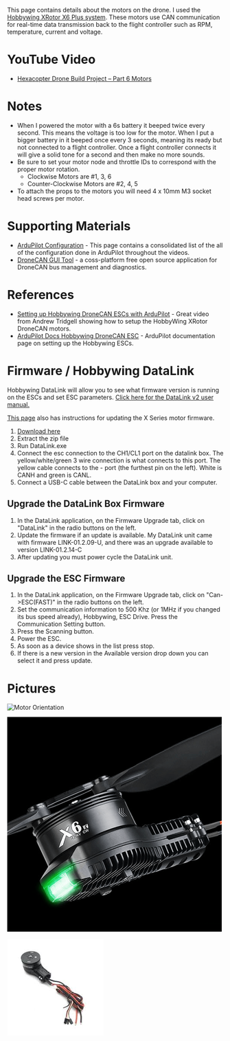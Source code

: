 This page contains details about the motors on the drone. I used the [Hobbywing XRotor X6 Plus system](https://www.hobbywingdirect.com/products/xrotor-x6-plus). These motors use CAN communication for real-time data transmission back to the flight controller such as RPM, temperature, current and voltage.


# YouTube Video
- [Hexacopter Drone Build Project – Part 6 Motors](https://youtu.be/Da3giR6eTWk)

# Notes
- When I powered the motor with a 6s battery it beeped twice every second. This means the voltage is too low for the motor. When I put a bigger battery in it beeped once every 3 seconds, meaning its ready but not connected to a flight controller. Once a flight controller connects it will give a solid tone for a second and then make no more sounds.
- Be sure to set your motor node and throttle IDs to correspond with the proper motor rotation.
  - Clockwise Motors are #1, 3, 6
  - Counter-Clockwise Motors are #2, 4, 5
- To attach the props to the motors you will need 4 x 10mm M3 socket head screws per motor.

# Supporting Materials
- [ArduPilot Configuration](../ArduPilot-Config/ArduPilot-Config.md) - This page contains a consolidated list of the all of the configuration done in ArduPilot throughout the videos.
- [DroneCAN GUI Tool](https://dronecan.github.io/GUI_Tool/Overview/) - a coss-platform free open source application for DroneCAN bus management and diagnostics.

# References 
- [Setting up Hobbywing DroneCAN ESCs with ArduPilot](https://www.youtube.com/watch?v=2fQBczEFnO8) - Great video from Andrew Tridgell showing how to setup the HobbyWing XRotor DroneCAN motors.
- [ArduPilot Docs Hobbywing DroneCAN ESC](https://ardupilot.org/copter/docs/common-hobbywing-dronecan-esc.html) - ArduPilot documentation page on setting up the Hobbywing ESCs.


# Firmware / Hobbywing DataLink
Hobbywing DataLink will allow you to see what firmware version is running on the ESCs and set ESC parameters. [Click here for the DataLink v2 user manual.](https://support.hobbywingdirect.com/hc/en-us/article_attachments/21956106298003)

[This page](https://support.hobbywingdirect.com/hc/en-us/articles/20205555624979-X-Series-Firmware-Update-Instructions) also has instructions for updating the X Series motor firmware.

1. [Download here](https://www.hobbywing.com/en/service/application.html?id=3)
1. Extract the zip file
1. Run DataLink.exe
1. Connect the esc connection to the CH1/CL1 port on the datalink box. The  yellow/white/green 3 wire connection is what connects to this port. The yellow cable connects to the - port (the furthest pin on the left). White is CANH and green is CANL.
1. Connect a USB-C cable between the DataLink box and your computer.


## Upgrade the DataLink Box Firmware
1. In the DataLink application, on the Firmware Upgrade tab, click on "DataLink" in the radio buttons on the left.
1. Update the firmware if an update is available. My DataLink unit came with firmware LINK-01.2.09-U, and there was an upgrade available to version LINK-01.2.14-C
1. After updating you must power cycle the DataLink unit. 


## Upgrade the ESC Firmware
1. In the DataLink application, on the Firmware Upgrade tab, click on "Can->ESC(FAST)" in the radio buttons on the left.
1. Set the communication information to 500 Khz (or 1MHz if you changed its bus speed already), Hobbywing, ESC Drive. Press the Communication Setting button.
1. Press the Scanning button.
1. Power the ESC.
1. As soon as a device shows in the list press stop.
1. If there is a new version in the Available version drop down you can select it and press update.


# Pictures
![Motor Orientation](./images/motor-orientation.avif)

![Motor](./images/motor1.png)

![Motor](./images/motor2.jpg)